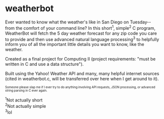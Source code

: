 # weatherbot

Ever wanted to know what the weather's like in San Diego on Tuesday--from the comfort of your command line? In this short<sup>1</sup>, simple<sup>2</sup> C program, WeatherBot will fetch the 5 day weather forecast for any zip code you care to provide and then use advanced natural language processing<sup>3</sup> to helpfully inform you of all the important little details you want to know, like the weather.

Created as a final project for Computing II (project requirements: "must be written in C and use a data structure").

Built using the Yahoo! Weather API and many, many helpful internet sources (cited in weatherbot.c, will be transferred over here when I get around to it).

<sup><sub>Someone please slap me if I ever try to do anything involving API requests, JSON processing, or advanced string parsing in C ever again.</sup></sub>


<sup>1</sup>Not actually short<br/>
<sup>2</sup>Not actually simple<br/>
<sup>3</sup>lol
